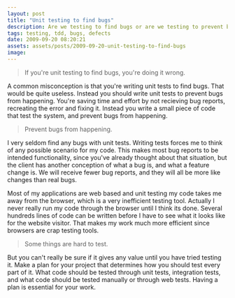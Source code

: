```yaml
---
layout: post
title: "Unit testing to find bugs"
description: Are we testing to find bugs or are we testing to prevent bugs from happening in the first place?
tags: testing, tdd, bugs, defects
date: 2009-09-20 08:20:21
assets: assets/posts/2009-09-20-unit-testing-to-find-bugs
image: 
---
```


> If you're unit testing to find bugs, you're doing it wrong.

A common misconception is that you're writing unit tests to find bugs. That would be quite useless. Instead you should write unit tests to prevent bugs from happening. You're saving time and effort by not recieving bug reports, recreating the error and fixing it. Instead you write a small piece of code that test the system, and prevent bugs from happening.

> Prevent bugs from happening.

I very seldom find any bugs with unit tests. Writing tests forces me to think of any possible scenario for my code. This makes most bug reports to be intended functionality, since you've already thought about that situation, but the client has another conception of what a bug is, and what a feature change is. We will receive fewer bug reports, and they will all be more like changes than real bugs.

Most of my applications are web based and unit testing my code takes me away from the browser, which is a very inefficient testing tool. Actually I never really run my code through the browser until I think its done. Several hundreds lines of code can be written before I have to see what it looks like for the website visitor. That makes my work much more efficient since browsers are crap testing tools.

>Some things are hard to test.

But you can't really be sure if it gives any value until you have tried testing it. Make a plan for your project that determines how you should test every part of it. What code should be tested through unit tests, integration tests, and what code should be tested manually or through web tests. Having a plan is essential for your work.
